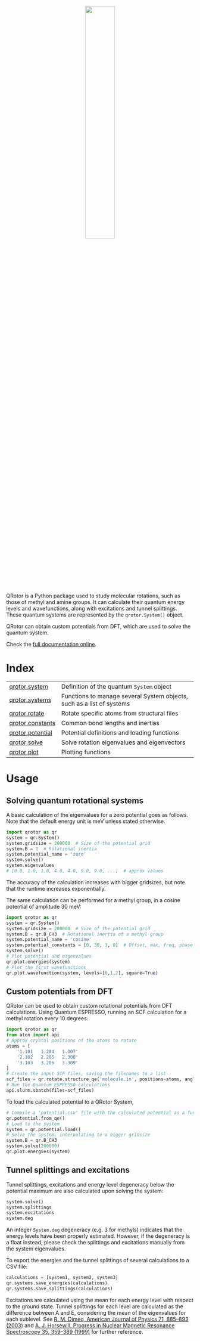 <p align="center"><img width="40.0%" src="pics/qrotor.png"></p>
 
QRotor is a Python package used to study molecular rotations,
such as those of methyl and amine groups.
It can calculate their quantum energy levels and wavefunctions,
along with excitations and tunnel splittings.
These quantum systems are represented by the `qrotor.System()` object.

QRotor can obtain custom potentials from DFT,
which are used to solve the quantum system.

Check the [full documentation online](https://pablogila.github.io/qrotor/).


# Index

| | |
| --- | --- |
| [qrotor.system](https://pablogila.github.io/qrotor/qrotor/system.html)       | Definition of the quantum `System` object |
| [qrotor.systems](https://pablogila.github.io/qrotor/qrotor/systems.html)     | Functions to manage several System objects, such as a list of systems |
| [qrotor.rotate](https://pablogila.github.io/qrotor/qrotor/rotate.html)       | Rotate specific atoms from structural files |
| [qrotor.constants](https://pablogila.github.io/qrotor/qrotor/constants.html) | Common bond lengths and inertias |
| [qrotor.potential](https://pablogila.github.io/qrotor/qrotor/potential.html) | Potential definitions and loading functions |
| [qrotor.solve](https://pablogila.github.io/qrotor/qrotor/solve.html)         | Solve rotation eigenvalues and eigenvectors |
| [qrotor.plot](https://pablogila.github.io/qrotor/qrotor/plot.html)           | Plotting functions |


# Usage

## Solving quantum rotational systems

A basic calculation of the eigenvalues for a zero potential goes as follows.
Note that the default energy unit is meV unless stated otherwise.

```python
import qrotor as qr
system = qr.System()
system.gridsize = 200000  # Size of the potential grid
system.B = 1  # Rotational inertia
system.potential_name = 'zero'
system.solve()
system.eigenvalues
# [0.0, 1.0, 1.0, 4.0, 4.0, 9.0, 9.0, ...]  # approx values
```

The accuracy of the calculation increases with bigger gridsizes,
but note that the runtime increases exponentially.

The same calculation can be performed for a methyl group,
in a cosine potential of amplitude 30 meV:

```python
import qrotor as qr
system = qr.System()
system.gridsize = 200000  # Size of the potential grid
system.B = qr.B_CH3  # Rotational inertia of a methyl group
system.potential_name = 'cosine'
system.potential_constants = [0, 30, 3, 0]  # Offset, max, freq, phase (for cos pot.)
system.solve()
# Plot potential and eigenvalues
qr.plot.energies(system)
# Plot the first wavefunctions
qr.plot.wavefunction(system, levels=[0,1,2], square=True)
```


## Custom potentials from DFT

QRotor can be used to obtain custom rotational potentials from DFT calculations.
Using Quantum ESPRESSO, running an SCF calculation for a methyl rotation every 10 degrees:

```python
import qrotor as qr
from aton import api
# Approx crystal positions of the atoms to rotate
atoms = [
    '1.101   1.204   1.307'
    '2.102   2.205   2.308'
    '3.103   3.206   3.309'
]
# Create the input SCF files, saving the filenames to a list
scf_files = qr.rotate.structure_qe('molecule.in', positions=atoms, angle=10, repeat=True)
# Run the Quantum ESPRESSO calculations
api.slurm.sbatch(files=scf_files)
```

To load the calculated potential to a QRotor System,
```python
# Compile a 'potential.csv' file with the calculated potential as a function of the angle
qr.potential.from_qe()
# Load to the system
system = qr.potential.load()
# Solve the system, interpolating to a bigger gridsize
system.B = qr.B_CH3
system.solve(200000)
qr.plot.energies(system)
```


## Tunnel splittings and excitations

Tunnel splittings, excitations and energy level degeneracy
below the potential maximum are also calculated upon solving the system:

```python
system.solve()
system.splittings
system.excitations
system.deg
```

An integer `System.deg` degeneracy (e.g. 3 for methyls)
indicates that the energy levels have been properly estimated.
However, if the degeneracy is a float instead,
please check the splittings and excitations manually from the system eigenvalues.

To export the energies and the tunnel splittings of several calculations to a CSV file:

```python
calculations = [system1, system2, system3]
qr.systems.save_energies(calculations)
qr.systems.save_splittings(calculations)
```

Excitations are calculated using the mean for each energy level
with respect to the ground state.
Tunnel splittings for each level are calculated as the difference between A and E,
considering the mean of the eigenvalues for each sublevel.
See [R. M. Dimeo, American Journal of Physics 71, 885–893 (2003)](https://doi.org/10.1119/1.1538575)
and [A. J. Horsewill, Progress in Nuclear Magnetic Resonance Spectroscopy 35, 359–389 (1999)](https://doi.org/10.1016/S0079-6565(99)00016-3)
for further reference.

